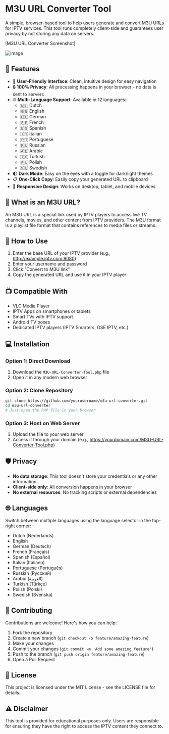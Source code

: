 # M3U URL Converter Tool

A simple, browser-based tool to help users generate and convert M3U URLs for IPTV services. This tool runs completely client-side and guarantees user privacy by not storing any data on servers.

[M3U URL Converter Screenshot]

![image](https://github.com/user-attachments/assets/08e1142f-2d2a-45e0-b077-812d1de507fc)


## 🌟 Features

- 📱 **User-Friendly Interface**: Clean, intuitive design for easy navigation
- 🔒 **100% Privacy**: All processing happens in your browser - no data is sent to servers
- 🌐 **Multi-Language Support**: Available in 12 languages:
  - 🇳🇱 Dutch
  - 🇬🇧 English
  - 🇩🇪 German
  - 🇫🇷 French
  - 🇪🇸 Spanish
  - 🇮🇹 Italian
  - 🇵🇹 Portuguese
  - 🇷🇺 Russian
  - 🇦🇪 Arabic
  - 🇹🇷 Turkish
  - 🇵🇱 Polish
  - 🇸🇪 Swedish
- 🌓 **Dark Mode**: Easy on the eyes with a toggle for dark/light themes
- 📋 **One-Click Copy**: Easily copy your generated URL to clipboard
- 📱 **Responsive Design**: Works on desktop, tablet, and mobile devices

## 📖 What is an M3U URL?

An M3U URL is a special link used by IPTV players to access live TV channels, movies, and other content from IPTV providers. The M3U format is a playlist file format that contains references to media files or streams.

## 🚀 How to Use

1. Enter the base URL of your IPTV provider (e.g., http://example.iptv.com:8080)
2. Enter your username and password
3. Click "Convert to M3U link"
4. Copy the generated URL and use it in your IPTV player

## 📺 Compatible With

- VLC Media Player
- IPTV Apps on smartphones or tablets
- Smart TVs with IPTV support
- Android TV boxes
- Dedicated IPTV players (IPTV Smarters, GSE IPTV, etc.)

## 💻 Installation

### Option 1: Direct Download
1. Download the `M3U-URL-Converter-Tool.php` file
2. Open it in any modern web browser

### Option 2: Clone Repository
```bash
git clone https://github.com/yourusername/m3u-url-converter.git
cd m3u-url-converter
# Just open the PHP file in your browser
```

### Option 3: Host on Web Server
1. Upload the file to your web server
2. Access it through your domain (e.g., https://yourdomain.com/M3U-URL-Converter-Tool.php)

## 🛡️ Privacy

- **No data storage**: This tool doesn't store your credentials or any other information
- **Client-side only**: All conversion happens in your browser
- **No external resources**: No tracking scripts or external dependencies

## 🌐 Languages

Switch between multiple languages using the language selector in the top-right corner:
- Dutch (Nederlands)
- English
- German (Deutsch)
- French (Français)
- Spanish (Español)
- Italian (Italiano)
- Portuguese (Português)
- Russian (Русский)
- Arabic (العربية)
- Turkish (Türkçe)
- Polish (Polski)
- Swedish (Svenska)

## 🤝 Contributing

Contributions are welcome! Here's how you can help:
1. Fork the repository
2. Create a new branch (`git checkout -b feature/amazing-feature`)
3. Make your changes
4. Commit your changes (`git commit -m 'Add some amazing feature'`)
5. Push to the branch (`git push origin feature/amazing-feature`)
6. Open a Pull Request

## 📝 License

This project is licensed under the MIT License - see the LICENSE file for details.

## ⚠️ Disclaimer

This tool is provided for educational purposes only. Users are responsible for ensuring they have the right to access the IPTV content they connect to.
